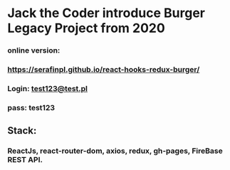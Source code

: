 # Jack the Coder introduce Burger Legacy Project from 2020

### online version: 
### https://serafinpl.github.io/react-hooks-redux-burger/
### Login: test123@test.pl
### pass: test123

## Stack: 
### ReactJs, react-router-dom, axios, redux, gh-pages, FireBase REST API.
